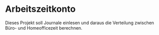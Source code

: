 # Arbeitszeitkonto

Dieses Projekt soll Journale einlesen und daraus die Verteilung zwischen Büro- und Homeofficezeit berechnen.
